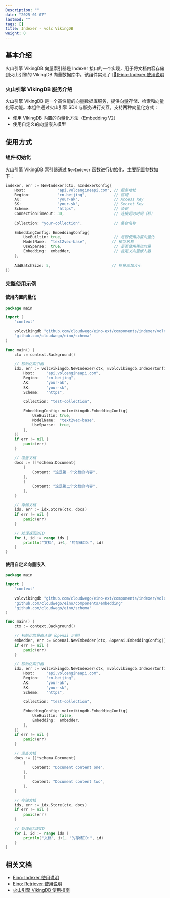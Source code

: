 ```yaml
---
Description: ""
date: "2025-01-07"
lastmod: ""
tags: []
title: Indexer - volc VikingDB
weight: 0
---
```


## **基本介绍**

火山引擎 VikingDB 向量索引器是 Indexer 接口的一个实现，用于将文档内容存储到火山引擎的 VikingDB 向量数据库中。该组件实现了 [[🚧]Eino: Indexer 使用说明](/zh/docs/eino/core_modules/components/indexer_guide)

### **火山引擎 VikingDB 服务介绍**

火山引擎 VikingDB 是一个高性能的向量数据库服务，提供向量存储、检索和向量化等功能。本组件通过火山引擎 SDK 与服务进行交互，支持两种向量化方式：

- 使用 VikingDB 内置的向量化方法（Embedding V2）
- 使用自定义的向量嵌入模型

## **使用方式**

### **组件初始化**

火山引擎 VikingDB 索引器通过 `NewIndexer` 函数进行初始化，主要配置参数如下：

```go
indexer, err := NewIndexer(ctx, &IndexerConfig{
    Host:              "api.volcengineapi.com", // 服务地址
    Region:            "cn-beijing",            // 区域
    AK:                "your-ak",               // Access Key
    SK:                "your-sk",               // Secret Key
    Scheme:            "https",                 // 协议
    ConnectionTimeout: 30,                      // 连接超时时间（秒）
    
    Collection: "your-collection",              // 集合名称
    
    EmbeddingConfig: EmbeddingConfig{
        UseBuiltin: true,                       // 是否使用内置向量化
        ModelName:  "text2vec-base",           // 模型名称
        UseSparse:  true,                       // 是否使用稀疏向量
        Embedding:  embedder,                   // 自定义向量嵌入器
    },
    
    AddBatchSize: 5,                           // 批量添加大小
})
```

### **完整使用示例**

#### **使用内置向量化**

```go
package main

import (
    "context"
    
    volcvikingdb "github.com/cloudwego/eino-ext/components/indexer/volc_vikingdb"
    "github.com/cloudwego/eino/schema"
)

func main() {
    ctx := context.Background()
    
    // 初始化索引器
    idx, err := volcvikingdb.NewIndexer(ctx, &volcvikingdb.IndexerConfig{
        Host:     "api.volcengineapi.com",
        Region:   "cn-beijing",
        AK:       "your-ak",
        SK:       "your-sk",
        Scheme:   "https",
        
        Collection: "test-collection",
        
        EmbeddingConfig: volcvikingdb.EmbeddingConfig{
            UseBuiltin: true,
            ModelName:  "text2vec-base",
            UseSparse:  true,
        },
    })
    if err != nil {
        panic(err)
    }
    
    // 准备文档
    docs := []*schema.Document{
        {
            Content: "这是第一个文档的内容",
        },
        {
            Content: "这是第二个文档的内容",
        },
    }
    
    // 存储文档
    ids, err := idx.Store(ctx, docs)
    if err != nil {
        panic(err)
    }
    
    // 处理返回的ID
    for i, id := range ids {
        println("文档", i+1, "的存储ID:", id)
    }
}
```

#### **使用自定义向量嵌入**

```go
package main

import (
    "context"
    
    volcvikingdb "github.com/cloudwego/eino-ext/components/indexer/volc_vikingdb"
    "github.com/cloudwego/eino/components/embedding"
    "github.com/cloudwego/eino/schema"
)

func main() {
    ctx := context.Background()
    
    // 初始化向量嵌入器（openai 示例）
    embedder, err := &openai.NewEmbedder(ctx, &openai.EmbeddingConfig{})
    if err != nil {
        panic(err)
    }
    
    // 初始化索引器
    idx, err := volcvikingdb.NewIndexer(ctx, &volcvikingdb.IndexerConfig{
        Host:     "api.volcengineapi.com",
        Region:   "cn-beijing",
        AK:       "your-ak",
        SK:       "your-sk",
        Scheme:   "https",
        
        Collection: "test-collection",
        
        EmbeddingConfig: volcvikingdb.EmbeddingConfig{
            UseBuiltin: false,
            Embedding:  embedder,
        },
    })
    if err != nil {
        panic(err)
    }
    
    // 准备文档
    docs := []*schema.Document{
        {
            Content: "Document content one",
        },
        {
            Content: "Document content two",
        },
    }
    
    // 存储文档
    ids, err := idx.Store(ctx, docs)
    if err != nil {
        panic(err)
    }
    
    // 处理返回的ID
    for i, id := range ids {
        println("文档", i+1, "的存储ID:", id)
    }
}
```

## **相关文档**

- [Eino: Indexer 使用说明](/zh/docs/eino/core_modules/components/indexer_guide)
- [Eino: Retriever 使用说明](/zh/docs/eino/core_modules/components/retriever_guide)
- [火山引擎 VikingDB 使用指南](https://www.volcengine.com/docs/84313/1254617)
